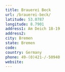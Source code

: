 ```yaml
---
title: Brauerei Beck
url: /brauerei-beck/
latitude: 53.0787
longitude: 8.7901
address1: Am Deich 18-19
address2: 
city: Bremen
state: Bremen
code: 
country: Germany
phone: 49-(0)421-/-50940
website: 
---
```


